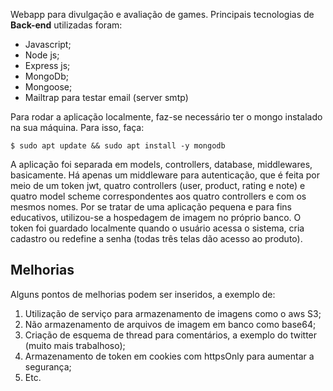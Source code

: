 Webapp para divulgação e avaliação de games. Principais tecnologias de **Back-end** utilizadas foram:

 - Javascript;
 - Node js;
 - Express js;
 - MongoDb;
 - Mongoose;
 - Mailtrap  para testar email (server smtp)

Para rodar a aplicação localmente, faz-se necessário ter o mongo instalado na sua máquina. Para isso, faça:

    $ sudo apt update && sudo apt install -y mongodb


A aplicação foi separada em models, controllers, database, middlewares, basicamente. Há apenas um middleware para autenticação, que é feita por meio de um token jwt, quatro controllers (user, product, rating e note) e quatro model scheme correspondentes aos quatro controllers e com os mesmos nomes. 
Por se tratar de uma aplicação pequena e para fins educativos,  utilizou-se a hospedagem de imagem no próprio banco.
O token foi guardado localmente quando o usuário acessa o sistema, cria cadastro ou redefine a senha (todas três telas dão acesso ao produto).

## Melhorias
Alguns pontos de melhorias podem ser inseridos, a exemplo de:

 1. Utilização de serviço para armazenamento de imagens como o aws S3;
 2. Não armazenamento de arquivos de imagem em banco como base64;
 3. Criação de esquema de thread para comentários, a exemplo do twitter (muito mais trabalhoso);
 4. Armazenamento de token em cookies com httpsOnly para aumentar a segurança;
 5. Etc.
